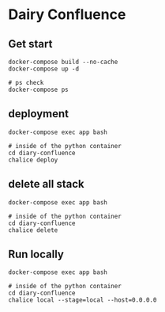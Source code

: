 # Dairy Confluence

## Get start

```shell
docker-compose build --no-cache
docker-compose up -d

# ps check
docker-compose ps
```

## deployment

```shell
docker-compose exec app bash

# inside of the python container
cd diary-confluence
chalice deploy
```

## delete all stack

```shell
docker-compose exec app bash

# inside of the python container
cd diary-confluence
chalice delete
```

## Run locally

```shell
docker-compose exec app bash

# inside of the python container
cd diary-confluence
chalice local --stage=local --host=0.0.0.0
```
